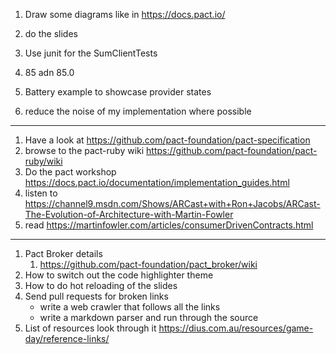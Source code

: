 1. Draw some diagrams like in https://docs.pact.io/
1. do the slides
1. Use junit for the SumClientTests
1. 85 adn 85.0

1. Battery example to showcase provider states
1. reduce the noise of my implementation where possible
---

1. Have a look at https://github.com/pact-foundation/pact-specification
1. browse to the pact-ruby wiki https://github.com/pact-foundation/pact-ruby/wiki
1. Do the pact workshop https://docs.pact.io/documentation/implementation_guides.html
1. listen to https://channel9.msdn.com/Shows/ARCast+with+Ron+Jacobs/ARCast-The-Evolution-of-Architecture-with-Martin-Fowler
1. read https://martinfowler.com/articles/consumerDrivenContracts.html

---

1. Pact Broker details
   1. https://github.com/pact-foundation/pact_broker/wiki
1. How to switch out the code highlighter theme
1. How to do hot reloading of the slides
1. Send pull requests for broken links
   - write a web crawler that follows all the links
   - write a markdown parser and run through the source
1. List of resources look through it https://dius.com.au/resources/game-day/reference-links/